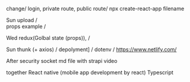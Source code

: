 change/
login, private route, public route/
npx create-react-app filename

Sun
upload /    
props example /

Wed
redux(Golbal state (props)), /

Sun
thunk (+ axios) /
depolyment] /
dotenv /
https://www.netlify.com/

After
security
socket
md file with strapi
video


together
React native (mobile app development by react)
Typescript

